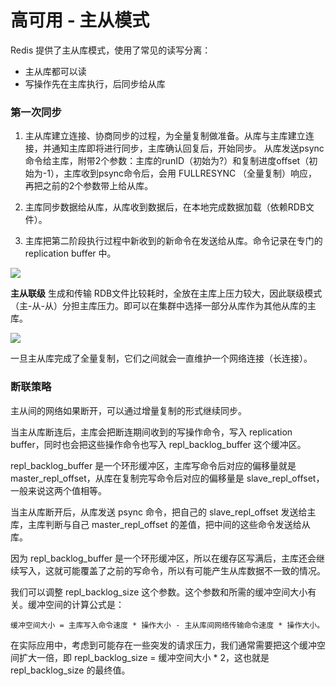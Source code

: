 # 高可用 - 主从模式

Redis 提供了主从库模式，使用了常见的读写分离：
* 主从库都可以读
* 写操作先在主库执行，后同步给从库

### 第一次同步

1. 主从库建立连接、协商同步的过程，为全量复制做准备。从库与主库建立连接，并通知主库即将进行同步，主库确认回复后，开始同步。
    从库发送psync命令给主库，附带2个参数：主库的runID（初始为?）和复制进度offset（初始为-1），主库收到psync命令后，会用 FULLRESYNC （全量复制）响应，再把之前的2个参数带上给从库。

2. 主库同步数据给从库，从库收到数据后，在本地完成数据加载（依赖RDB文件）。

3. 主库把第二阶段执行过程中新收到的新命令在发送给从库。命令记录在专门的 replication buffer 中。

![](https://sidfate.oss-cn-hangzhou.aliyuncs.com/uPic/86HiKo.jpg)

**主从联级**
生成和传输 RDB文件比较耗时，全放在主库上压力较大，因此联级模式（主-从-从）分担主库压力。即可以在集群中选择一部分从库作为其他从库的主库。

![](https://sidfate.oss-cn-hangzhou.aliyuncs.com/uPic/HqjB3L.jpg)

一旦主从库完成了全量复制，它们之间就会一直维护一个网络连接（长连接）。

### 断联策略

主从间的网络如果断开，可以通过增量复制的形式继续同步。

当主从库断连后，主库会把断连期间收到的写操作命令，写入 replication buffer，同时也会把这些操作命令也写入 repl_backlog_buffer 这个缓冲区。

repl_backlog_buffer 是一个环形缓冲区，主库写命令后对应的偏移量就是 master_repl_offset，从库在复制完写命令后对应的偏移量是 slave_repl_offset，一般来说这两个值相等。

当主从库断开后，从库发送 psync 命令，把自己的 slave_repl_offset 发送给主库，主库判断与自己 master_repl_offset 的差值，把中间的这些命令发送给从库。

因为 repl_backlog_buffer 是一个环形缓冲区，所以在缓存区写满后，主库还会继续写入，这就可能覆盖了之前的写命令，所以有可能产生从库数据不一致的情况。

我们可以调整 repl_backlog_size 这个参数。这个参数和所需的缓冲空间大小有关。缓冲空间的计算公式是：
```
缓冲空间大小 = 主库写入命令速度 * 操作大小 - 主从库间网络传输命令速度 * 操作大小。
```
在实际应用中，考虑到可能存在一些突发的请求压力，我们通常需要把这个缓冲空间扩大一倍，即 repl_backlog_size = 缓冲空间大小 * 2，这也就是 repl_backlog_size 的最终值。
